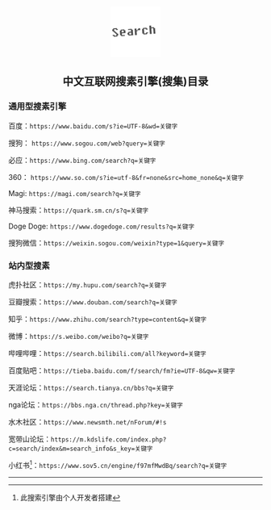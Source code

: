 
<p align="center"><img width="100" src="image\logo.png" alt="Vue logo"></p>


<h2 align="center">中文互联网搜素引擎(搜集)目录</h2>



### 通用型搜素引擎

百度：`https://www.baidu.com/s?ie=UTF-8&wd=关键字`

搜狗： `https://www.sogou.com/web?query=关键字`

必应：`https://www.bing.com/search?q=关键字`

360： `https://www.so.com/s?ie=utf-8&fr=none&src=home_none&q=关键字`

Magi: `https://magi.com/search?q=关键字`

神马搜索：`https://quark.sm.cn/s?q=关键字`

Doge Doge: `https://www.dogedoge.com/results?q=关键字`

搜狗微信：`https://weixin.sogou.com/weixin?type=1&query=关键字`



### 站内型搜素

虎扑社区：`https://my.hupu.com/search?q=关键字`

豆瓣搜索：`https://www.douban.com/search?q=关键字`

知乎：`https://www.zhihu.com/search?type=content&q=关键字`

微博：`https://s.weibo.com/weibo?q=关键字`

哔哩哔哩：`https://search.bilibili.com/all?keyword=关键字`

百度贴吧：`https://tieba.baidu.com/f/search/fm?ie=UTF-8&qw=关键字`

天涯论坛：`https://search.tianya.cn/bbs?q=关键字`

nga论坛：`https://bbs.nga.cn/thread.php?key=关键字`

水木社区：`https://www.newsmth.net/nForum/#!s`

宽带山论坛：`https://m.kdslife.com/index.php?c=search/index&m=search_info&s_key=关键字`

小红书[^1]：`https://www.sov5.cn/engine/f97mfMwdBq/search?q=关键字`





---

[^1]:此搜索引擎由个人开发者搭建

